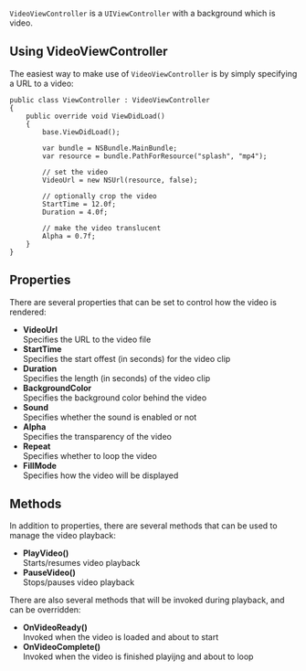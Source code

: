 
`VideoViewController` is a `UIViewController` with a background which is
video.

##  Using VideoViewController

The easiest way to make use of `VideoViewController` is by simply 
specifying a URL to a video:

    public class ViewController : VideoViewController
    {
        public override void ViewDidLoad()
        {
            base.ViewDidLoad();
        
            var bundle = NSBundle.MainBundle;
            var resource = bundle.PathForResource("splash", "mp4");
            
            // set the video
            VideoUrl = new NSUrl(resource, false);
            
            // optionally crop the video
            StartTime = 12.0f;
            Duration = 4.0f;
            
            // make the video translucent
            Alpha = 0.7f;
        }
    }

## Properties

There are several properties that can be set to control how the video 
is rendered:

 * **VideoUrl**  
   Specifies the URL to the video file
 * **StartTime**  
   Specifies the start offest (in seconds) for the video clip
 * **Duration**  
   Specifies the length (in seconds) of the video clip
 * **BackgroundColor**  
   Specifies the background color behind the video
 * **Sound**  
   Specifies whether the sound is enabled or not
 * **Alpha**  
   Specifies the transparency of the video 
 * **Repeat**  
   Specifies whether to loop the video
 * **FillMode**  
   Specifies how the video will be displayed

## Methods

In addition to properties, there are several methods that can be used
to manage the video playback:

 * **PlayVideo()**  
   Starts/resumes video playback
 * **PauseVideo()**  
   Stops/pauses video playback

There are also several methods that will be invoked during playback, 
and can be overridden:

 * **OnVideoReady()**  
   Invoked when the video is loaded and about to start
 * **OnVideoComplete()**  
   Invoked when the video is finished playijng and about to loop
